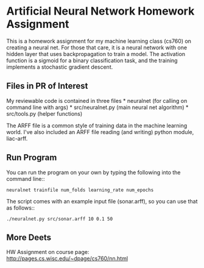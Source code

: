 Artificial Neural Network Homework Assignment
=============================================

This is a homework assignment for my machine learning class (cs760) on creating a neural net.
For those that care, it is a neural network with one hidden layer that uses backpropagation 
to train a model. The activation function is a sigmoid for a binary classification task, 
and the training implements a stochastic gradient descent.

Files in PR of Interest
-----------------------

My reviewable code is contained in three files
	* neuralnet (for calling on command line with args)
	* src/neuralnet.py (main neural net algorithm)
	* src/tools.py (helper functions)

The ARFF file is a common style of training data in the machine learning world. I've
also included an ARFF file reading (and writing) python module, liac-arff.

Run Program
-----------

You can run the program on your own by typing the following into the command line::

	neuralnet trainfile num_folds learning_rate num_epochs

The script comes with an example input file (sonar.arff), so you can use that as follows::

	./neuralnet.py src/sonar.arff 10 0.1 50

More Deets
----------

HW Assignment on course page: http://pages.cs.wisc.edu/~dpage/cs760/nn.html